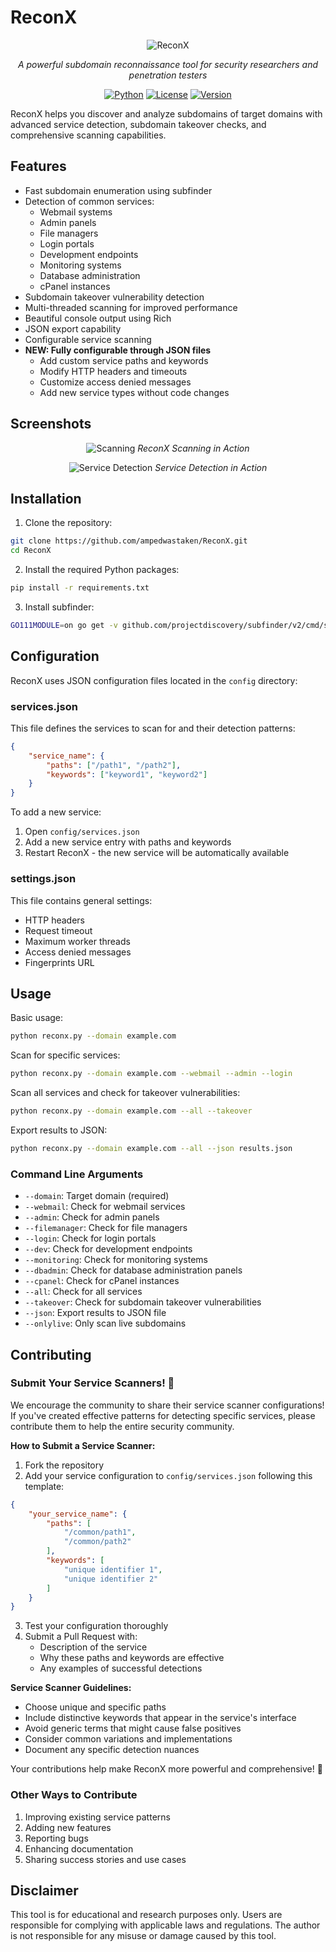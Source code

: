# ReconX

<div align="center">

![ReconX](https://github.com/AmpedWasTaken/ReconX/blob/main/images/logo.png)

*A powerful subdomain reconnaissance tool for security researchers and penetration testers*

[![Python](https://img.shields.io/badge/python-3.6+-blue.svg)](https://www.python.org/downloads/)
[![License](https://img.shields.io/badge/license-MIT-green.svg)](LICENSE)
[![Version](https://img.shields.io/badge/version-1.0.0-blue.svg)](https://github.com/ampedwastaken/ReconX/releases)

</div>

ReconX helps you discover and analyze subdomains of target domains with advanced service detection, subdomain takeover checks, and comprehensive scanning capabilities.

## Features

- Fast subdomain enumeration using subfinder
- Detection of common services:
  - Webmail systems
  - Admin panels
  - File managers
  - Login portals
  - Development endpoints
  - Monitoring systems
  - Database administration
  - cPanel instances
- Subdomain takeover vulnerability detection
- Multi-threaded scanning for improved performance
- Beautiful console output using Rich
- JSON export capability
- Configurable service scanning
- **NEW: Fully configurable through JSON files**
  - Add custom service paths and keywords
  - Modify HTTP headers and timeouts
  - Customize access denied messages
  - Add new service types without code changes

## Screenshots

<div align="center">

![Scanning](https://github.com/AmpedWasTaken/ReconX/blob/main/images/scanning.png)
*ReconX Scanning in Action*

![Service Detection](https://github.com/AmpedWasTaken/ReconX/blob/main/images/service_detection.png)
*Service Detection in Action*

</div>

## Installation

1. Clone the repository:
```bash
git clone https://github.com/ampedwastaken/ReconX.git
cd ReconX
```

2. Install the required Python packages:
```bash
pip install -r requirements.txt
```

3. Install subfinder:
```bash
GO111MODULE=on go get -v github.com/projectdiscovery/subfinder/v2/cmd/subfinder
```

## Configuration

ReconX uses JSON configuration files located in the `config` directory:

### services.json
This file defines the services to scan for and their detection patterns:
```json
{
    "service_name": {
        "paths": ["/path1", "/path2"],
        "keywords": ["keyword1", "keyword2"]
    }
}
```

To add a new service:
1. Open `config/services.json`
2. Add a new service entry with paths and keywords
3. Restart ReconX - the new service will be automatically available

### settings.json
This file contains general settings:
- HTTP headers
- Request timeout
- Maximum worker threads
- Access denied messages
- Fingerprints URL

## Usage

Basic usage:
```bash
python reconx.py --domain example.com
```

Scan for specific services:
```bash
python reconx.py --domain example.com --webmail --admin --login
```

Scan all services and check for takeover vulnerabilities:
```bash
python reconx.py --domain example.com --all --takeover
```

Export results to JSON:
```bash
python reconx.py --domain example.com --all --json results.json
```

### Command Line Arguments

- `--domain`: Target domain (required)
- `--webmail`: Check for webmail services
- `--admin`: Check for admin panels
- `--filemanager`: Check for file managers
- `--login`: Check for login portals
- `--dev`: Check for development endpoints
- `--monitoring`: Check for monitoring systems
- `--dbadmin`: Check for database administration panels
- `--cpanel`: Check for cPanel instances
- `--all`: Check for all services
- `--takeover`: Check for subdomain takeover vulnerabilities
- `--json`: Export results to JSON file
- `--onlylive`: Only scan live subdomains

## Contributing

### Submit Your Service Scanners! 🚀

We encourage the community to share their service scanner configurations! If you've created effective patterns for detecting specific services, please contribute them to help the entire security community.

**How to Submit a Service Scanner:**

1. Fork the repository
2. Add your service configuration to `config/services.json` following this template:
```json
{
    "your_service_name": {
        "paths": [
            "/common/path1",
            "/common/path2"
        ],
        "keywords": [
            "unique identifier 1",
            "unique identifier 2"
        ]
    }
}
```
3. Test your configuration thoroughly
4. Submit a Pull Request with:
   - Description of the service
   - Why these paths and keywords are effective
   - Any examples of successful detections

**Service Scanner Guidelines:**
- Choose unique and specific paths
- Include distinctive keywords that appear in the service's interface
- Avoid generic terms that might cause false positives
- Consider common variations and implementations
- Document any specific detection nuances

Your contributions help make ReconX more powerful and comprehensive! 💪

### Other Ways to Contribute

1. Improving existing service patterns
2. Adding new features
3. Reporting bugs
4. Enhancing documentation
5. Sharing success stories and use cases

## Disclaimer

This tool is for educational and research purposes only. Users are responsible for complying with applicable laws and regulations. The author is not responsible for any misuse or damage caused by this tool. 